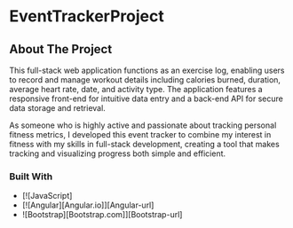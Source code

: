 # EventTrackerProject
## About The Project
This full-stack web application functions as an exercise log, enabling users to record and manage workout details including calories burned, duration, average heart rate, date, and activity type. The application features a responsive front-end for intuitive data entry and a back-end API for secure data storage and retrieval. 

As someone who is highly active and passionate about tracking personal fitness metrics, I developed this event tracker to combine my interest in fitness with my skills in full-stack development, creating a tool that makes tracking and visualizing progress both simple and efficient.

### Built With
* [![JavaScript]
* [![Angular][Angular.io]][Angular-url]
* ![Bootstrap][Bootstrap.com]][Bootstrap-url]

